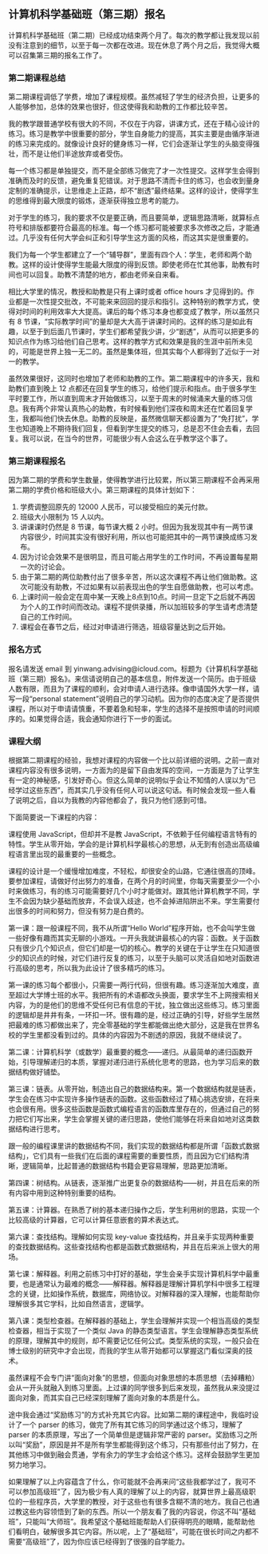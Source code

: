 <div class="inner">
<h2>计算机科学基础班（第三期）报名</h2>
<p>计算机科学基础班（第二期）已经成功结束两个月了。每次的教学都让我发现以前没有注意到的细节，以至于每一次都在改进。现在休息了两个月之后，我觉得大概可以召集第三期的报名工作了。</p>
<h3 id="第二期课程总结">第二期课程总结</h3>
<p>第二期课程调低了学费，增加了课程规模。虽然减轻了学生的经济负担，让更多的人能够参加，总体的效果也很好，但这使得我和助教的工作都比较辛苦。</p>
<p>我的教学跟普通学校有很大的不同，不仅在于内容，讲课方式，还在于精心设计的练习。练习是教学中很重要的部分，学生自身能力的提高，其实主要是由循序渐进的练习来完成的。就像设计良好的健身练习一样，它们会逐渐让学生的头脑变得强壮，而不是让他们半途放弃或者受伤。</p>
<p>每一个练习都是单独提交，而不是全部练习做完了才一次性提交。这样学生会得到准确而及时的反馈，避免重复犯错误。对于思路不清而卡住的练习，也会收到量身定制的准确提示，让思维走上正路，却不“剧透”最终结果。这样的设计，使得学生的思维得到最大限度的锻炼，逐渐获得独立思考的能力。</p>
<p>对于学生的练习，我的要求不仅是要正确，而且要简单，逻辑思路清晰，就算标点符号和排版都要符合最高的标准。每一个练习都可能被要求多次修改之后，才能通过。几乎没有任何大学会纠正和引导学生这方面的风格，而这其实是很重要的。</p>
<p>我们为每一个学生都建立了一个“辅导群”，里面有四个人：学生，老师和两个助教。这样的设计使得学生能最大限度的得到反馈。即使老师在忙其他事，助教有时间也可以回复。助教不清楚的地方，都由老师亲自来看。</p>
<p>相比大学里的情况，教授和助教是只有上课时或者 office hours 才见得到的。作业都是一次性提交批改，不可能来来回回的提示和指引。这种特别的教学方式，使得对时间的利用效率大大提高。课后的每个练习本身也都变成了教学，所以虽然只有 8 节课，“实际教学时间”的量却是大大高于讲课时间的。这样的练习是如此有趣，以至于到后面几节课时，学生们都希望我少讲，少“剧透”，从而可以把更多的知识点作为练习给他们自己思考。这样的教学方式和效果是我的生涯中前所未见的，可能是世界上独一无二的。虽然是集体班，但其实每个人都得到了近似于一对一的教学。</p>
<p>虽然效果很好，这同时也增加了老师和助教的工作。第二期课程中的许多天，我和助教们直到晚上 12 点都还在回复学生的练习，给他们提示和指点。由于很多学生平时要工作，所以直到周末才开始做练习，以至于周末的时候涌来大量的练习信息。我有两个非常认真热心的助教，有时候看到他们深夜和周末还在忙着回复学生，我都叫他们快去休息。助教的反映是，虽然微信聊天都设置为了“免打扰”，学生也知道晚上不期待我们回复，但看到学生提交的练习，总是忍不住会去看，去回复。我可以说，在当今的世界，可能很少有人会这么在乎教学这个事了。</p>
<h3 id="第三期课程报名">第三期课程报名</h3>
<p>因为第二期的学费和学生数量，使得教学进行比较累，所以第三期课程不会再采用第二期的学费价格和班级大小。第三期课程的具体计划如下：</p>
<ol>
<li>学费调整回原先的 12000 人民币，可以接受相应的美元付款。</li>
<li>班级大小限制为 15 人以内。</li>
<li>讲课课时仍然是 8 节课，每节课大概 2 小时。但因为我发现其中有一两节课内容很少，时间其实没有很好利用，所以也可能把其中的一两节课换成练习发布。</li>
<li>因为讨论会效果不是很明显，而且可能占用学生的工作时间，不再设置每星期一次的讨论会。</li>
<li>由于第二期的两位助教付出了很多辛苦，所以这次课程不再让他们做助教。这次可能没有助教，不过如果有以前表现出色的学生自愿做助教，也可以考虑。</li>
<li>上课时间一般会定在周中某一天晚上8点到10点。时间一旦定下之后就不再因为个人的工作时间而改动。课程不提供录播，所以加班较多的学生请考虑清楚自己的工作时间。</li>
<li>课程会在春节之后，经过对申请进行筛选，班级容量达到之后开始。</li>
</ol>
<h3 id="报名方式">报名方式</h3>
<p>报名请发送 email 到 yinwang.advising@icloud.com。标题为《计算机科学基础班（第三期）报名》。来信请说明自己的基本信息，附件发送一个简历。由于班级人数有限，而且为了课程的顺利，会对申请人进行选择。像申请国外大学一样，请写一段“personal statement”说明自己的学习动机。因为你的态度决定了是否提供课程，所以对于申请请慎重，不要着急和轻率，学生的选择不是按照申请的时间顺序的。如果觉得合适，我会通知你进行下一步的面试。</p>
<h3 id="课程大纲">课程大纲</h3>
<p>根据第二期课程的经验，我想对课程的内容做一个比以前详细的说明。之前一直对课程内容没有很多说明，一方面为的是留下自由发挥的空间，一方面是为了让学生有一定的神秘感，引发好奇心。但这么简单的说明似乎会让不知情的人误以为“已经学过这些东西”，而其实几乎没有任何人可以说这句话。有时候会发现一些人看了说明之后，自以为我教的内容他都会了，我只为他们感到可惜。</p>
<p>下面简要说一下课程的内容：</p>
<p>课程使用 JavaScript，但却并不是教 JavaScript，不依赖于任何编程语言特有的特性。学生从零开始，学会的是计算机科学最核心的思想，从无到有创造出高级编程语言里出现的最重要的一些概念。</p>
<p>课程的设计是一个缓慢增加难度，不轻松，却很安全的山路，它通往很高的顶峰。要参加课程，请做好付出努力的准备，在两个月的时间里，你每天需要至少一个小时来做练习，有的练习可能需要好几个小时才能做对。跟其他计算机教学不同，学生不会因为缺少基础而放弃，不会误入歧途，也不会掉进陷阱出不来。学生需要付出很多的时间和努力，但没有努力是白费的。</p>
<p>第一课：跟一般课程不同，我不从所谓“Hello World”程序开始，也不会叫学生做一些好像有趣而其实无聊的小游戏。一开头我就讲最核心的内容：函数。关于函数只有很少几个知识点，但它们却是一切的核心。教学的关键在于让学生在只知道很少的知识点的时候，对它们进行反复的练习，以至于头脑可以灵活自如地对函数进行高级的思考，所以我为此设计了很多精巧的练习。</p>
<p>第一课的练习每个都很小，只需要一两行代码，但很有趣。练习逐渐加大难度，直至超过大学博士班的水平。我把所有的术语都改头换面，要求学生不上网搜索相关内容，为的是他们的思维不受任何已有信息的干扰，独立做出这些练习。练习里面的逻辑却是井井有条，一环扣一环。很有趣的是，经过正确的引导，好些学生居然把最难的练习都做出来了，完全零基础的学生都能做出绝大部分，这是我在世界名校的学生里都没看到过的。具体的内容因为不剧透的原因，我就不继续说了。</p>
<p>第二课：计算机科学（或数学）最重要的概念——递归。从最简单的递归函数开始，引导理解递归的本质，掌握对递归进行系统化思考的思路，也为学习后来的数据结构做好铺垫。</p>
<p>第三课：链表。从零开始，制造出自己的数据结构来。第一个数据结构就是链表，学生会在练习中实现许多操作链表的函数。这些函数经过了精心挑选安排，在将来也会很有用。很多这些函数是函数式编程语言的函数库里存在的，但通过自己的努力把它们写出来，学生会掌握关键的递归思路，使他们能够在将来自如地对这类数据结构进行思考。</p>
<p>跟一般的编程课里讲的数据结构不同，我们实现的数据结构都是所谓「函数式数据结构」，它们具有一些我们在后面的课程需要的重要性质，而且因为它们结构清晰，逻辑简单，比起普通的数据结构书籍会更容易理解，思路更加清晰。</p>
<p>第四课：树结构。从链表，逐渐推广出更复杂的数据结构——树，并且在后来的所有内容中用到这种特别重要的结构。</p>
<p>第五课：计算器。在熟悉了树的基本递归操作之后，学生利用树的思路，实现一个比较高级的计算器，它可以计算任意嵌套的算术表达式。</p>
<p>第六课：查找结构。理解如何实现 key-value 查找结构，并且亲手实现两种重要的查找数据结构。这些查找结构也都是函数式数据结构，并且在后来派上很大的用场。</p>
<p>第七课：解释器。利用之前练习中打好的基础，学生会亲手实现计算机科学中最重要，也是通常认为最难的概念——解释器。解释器是理解计算机学科中很多工程理念的关键，比如操作系统，数据库，网络协议。对解释器的深入理解，也能帮助你理解很多其它学科，比如自然语言，逻辑学。</p>
<p>第八课：类型检查器。在解释器的基础上，学生会理解并实现一个相当高级的类型检查器，相当于实现了一个类似 Java 的静态类型语言。学生会理解静态类型系统的原理，理解其中的规则，却不需要记忆任何公式。类型系统的实现，一般只会在博士级别的研究中才会出现，而我的学生从零开始都可以掌握这门看似深奥的技术。</p>
<p>虽然课程不会专门讲“面向对象”的思想，但面向对象思想的本质思想（去掉糟粕）会从一开头就融入到练习里面。上过课的同学很多到后来发现，虽然我从来没提过面向对象，而其实自己已经深刻理解了面向对象的本质是什么。</p>
<p>途中我会通过“奖励练习”的方式补充其它内容。比如第二期的课程途中，我临时设计了一个 parser 的练习，做完了所有其它练习的同学通过这个练习，理解了 parser 的本质原理，写出了一个简单但是逻辑非常严密的 parser。奖励练习之所以叫“奖励”，原因是并不是所有学生都能得到这个练习，只有那些付出了努力，在其他练习中做到融会贯通，学有余力的学生才会给这个练习。这样会鼓励学生更加努力地学习。</p>
<p>如果理解了以上内容蕴含了什么，你可能就不会再来问“这些我都学过了，我可不可以参加高级班”了，因为极少有人真的理解了以上的内容，就算世界上最高级职位的一些程序员，大学里的教授，对于这些也有很多含糊不清的地方。我自己也通过教这些内容领悟到了新的东西。所以一个朋友看了我的内容说，你这不叫“基础班”，只能叫“大师班”。我希望这个基础班能帮助人们获得明亮的眼睛，能帮助他们看明白，破解很多其它内容。所以呢，上了“基础班”，可能在很长时间之内都不需要“高级班”了，因为你应该已经得到了很强的自学能力。</p>
</div>
<!--
<div class="ad-banner" style="margin-top: 5px">
<script async src="//pagead2.googlesyndication.com/pagead/js/adsbygoogle.js"></script>
<ins class="adsbygoogle"
                    style="display:inline-block;width:100%;height:90px"
                    data-ad-client="ca-pub-1331524016319584"
                    data-ad-slot="6657867155"></ins>
<script>(adsbygoogle = window.adsbygoogle || []).push({});</script>
</div>
<script data-ad-client="ca-pub-1331524016319584" async
            src="https://pagead2.googlesyndication.com/pagead/js/adsbygoogle.js">
</script>
        -->
    
